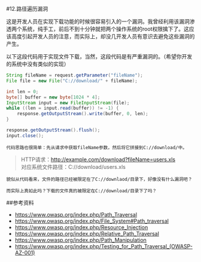 #12.路径遍历漏洞

  这是开发人员在实现下载功能的时候很容易引入的一个漏洞。我曾经利用该漏洞渗透两个系统，纯手工，前后不到十分钟就把两个操作系统的root权限擒下了。这应该高度引起开发人员的注意，而实际上，却没几开发人员有意识去避免这些漏洞的产生。
  
  以下这段代码用于实现文件下载，当然，这段代码是有严重漏洞的。（希望你开发的系统中没有类似的实现）
  
```java
String fileName = request.getParameter("fileName");
File file = new File("C://download/" + fileName);

int len = 0;
byte[] buffer = new byte[1024 * 4];
InputStream input = new FileInputStream(file);
while ((len = input.read(buffer)) != -1) {
	response.getOutputStream().write(buffer, 0, len);
}

response.getOutputStream().flush();
input.close();
```
	
	代码思路也很简单：先从请求中获取fileName参数，然后将它拼接到C://download/中。

> HTTP请求：http://example.com/download?fileName=users.xls <br>
> 对应系统文件路径：C://download/users.xls

	貌似从代码看来，文件的路径已经被限定在了C://downlaod/目录下，好像没有什么漏洞吧？
	
	而实际上真如此吗？下载的文件真的被限定在C://download/目录下了吗？

##参考资料

 * https://www.owasp.org/index.php/Path_Traversal
 * https://www.owasp.org/index.php/File_System#Path_traversal
 * https://www.owasp.org/index.php/Resource_Injection
 * https://www.owasp.org/index.php/Relative_Path_Traversal
 * https://www.owasp.org/index.php/Path_Manipulation
 * https://www.owasp.org/index.php/Testing_for_Path_Traversal_(OWASP-AZ-001)

